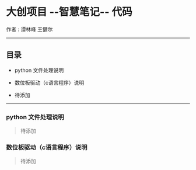 # 大创项目 --智慧笔记-- 代码
作者 :   谭林峰
           王健尔
********
## 目录
* python 文件处理说明
>
* 数位板驱动（c语言程序）说明 
>
* 待添加
>
********
### python 文件处理说明
>待添加

### 数位板驱动（c语言程序）说明
>待添加
